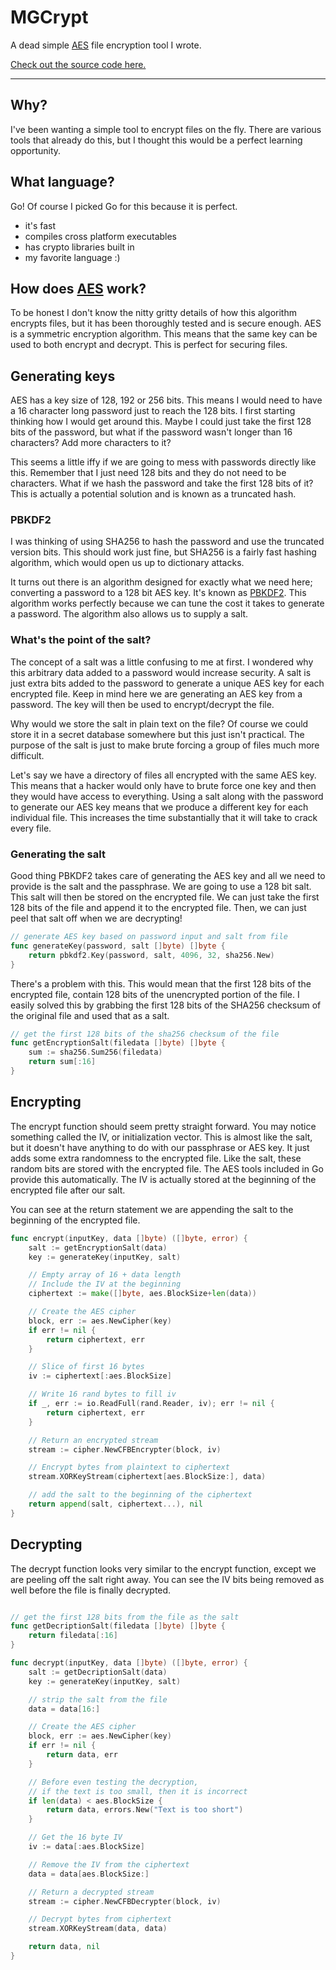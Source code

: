 # MGCrypt

A dead simple [AES](https://en.wikipedia.org/wiki/Advanced_Encryption_Standard) file encryption tool I wrote.

[Check out the source code here.](https://github.com/mgerb/mgcrypt)

---

## Why?

I've been wanting a simple tool to encrypt files on the fly. There are various tools
that already do this, but I thought this would be a perfect learning opportunity.

## What language?

Go! Of course I picked Go for this because it is perfect.

- it's fast
- compiles cross platform executables
- has crypto libraries built in
- my favorite language :)

## How does [AES](https://en.wikipedia.org/wiki/Advanced_Encryption_Standard) work?

To be honest I don't know the nitty gritty details of how this algorithm encrypts files,
but it has been thoroughly tested and is secure enough. AES is a symmetric encryption algorithm.
This means that the same key can be used to both encrypt and decrypt. This is perfect for
securing files.

## Generating keys

AES has a key size of 128, 192 or 256 bits. This means I would need to have a 16 character
long password just to reach the 128 bits. I first starting thinking how I would get around this.
Maybe I could just take the first 128 bits of the password, but what if the password wasn't
longer than 16 characters? Add more characters to it?

This seems a little iffy if we are going to mess with passwords directly like this. Remember
that I just need 128 bits and they do not need to be characters. What if we hash the password
and take the first 128 bits of it? This is actually a potential solution and is known as a
truncated hash.

### PBKDF2

I was thinking of using SHA256 to hash the password and use the truncated version bits. This
should work just fine, but SHA256 is a fairly fast hashing algorithm, which would open us
up to dictionary attacks.

It turns out there is an algorithm designed for exactly what we need here; converting a password
to a 128 bit AES key. It's known as [PBKDF2](https://en.wikipedia.org/wiki/PBKDF2). This algorithm
works perfectly because we can tune the cost it takes to generate a password. The algorithm also
allows us to supply a salt.

### What's the point of the salt?

The concept of a salt was a little confusing to me at first. I wondered why this arbitrary
data added to a password would increase security. A salt is just extra bits added to the
password to generate a unique AES key for each encrypted file. Keep in mind here we are
generating an AES key from a password. The key will then be used to encrypt/decrypt the file.

Why would we store the salt in plain text on the file? Of course we could store it in a
secret database somewhere but this just isn't practical. The purpose of the salt is just
to make brute forcing a group of files much more difficult.

Let's say we have a directory of files all encrypted with the same AES key. This means
that a hacker would only have to brute force one key and then they would have access to everything.
Using a salt along with the password to generate our AES key means that we produce a
different key for each individual file. This increases the time substantially that it will
take to crack every file.

### Generating the salt

Good thing PBKDF2 takes care of generating the AES key and all we need to provide is the
salt and the passphrase. We are going to use a 128 bit salt. This salt will then be stored on
the encrypted file. We can just take the first 128 bits of the file and append it to the
encrypted file. Then, we can just peel that salt off when we are decrypting!

```Go
// generate AES key based on password input and salt from file
func generateKey(password, salt []byte) []byte {
	return pbkdf2.Key(password, salt, 4096, 32, sha256.New)
}
```

There's a problem with this. This would mean that the first 128 bits of the encrypted file,
contain 128 bits of the unencrypted portion of the file. I easily solved this by grabbing
the first 128 bits of the SHA256 checksum of the original file and used that as a salt.

```Go
// get the first 128 bits of the sha256 checksum of the file
func getEncryptionSalt(filedata []byte) []byte {
	sum := sha256.Sum256(filedata)
	return sum[:16]
}
```

## Encrypting

The encrypt function should seem pretty straight forward. You may notice something called the IV,
or initialization vector. This is almost like the salt, but it doesn't have anything to do with
our passphrase or AES key. It just adds some extra randomness to the encrypted file. Like the salt,
these random bits are stored with the encrypted file. The AES tools included in Go provide this automatically.
The IV is actually stored at the beginning of the encrypted file after our salt.

You can see at the return statement we are appending the salt to the beginning of the encrypted file.

```Go
func encrypt(inputKey, data []byte) ([]byte, error) {
	salt := getEncryptionSalt(data)
	key := generateKey(inputKey, salt)

	// Empty array of 16 + data length
	// Include the IV at the beginning
	ciphertext := make([]byte, aes.BlockSize+len(data))

	// Create the AES cipher
	block, err := aes.NewCipher(key)
	if err != nil {
		return ciphertext, err
	}

	// Slice of first 16 bytes
	iv := ciphertext[:aes.BlockSize]

	// Write 16 rand bytes to fill iv
	if _, err := io.ReadFull(rand.Reader, iv); err != nil {
		return ciphertext, err
	}

	// Return an encrypted stream
	stream := cipher.NewCFBEncrypter(block, iv)

	// Encrypt bytes from plaintext to ciphertext
	stream.XORKeyStream(ciphertext[aes.BlockSize:], data)

	// add the salt to the beginning of the ciphertext
	return append(salt, ciphertext...), nil
}
```

## Decrypting

The decrypt function looks very similar to the encrypt function, except we are peeling off
the salt right away. You can see the IV bits being removed as well before the file is
finally decrypted.

```Go

// get the first 128 bits from the file as the salt
func getDecriptionSalt(filedata []byte) []byte {
	return filedata[:16]
}

func decrypt(inputKey, data []byte) ([]byte, error) {
	salt := getDecriptionSalt(data)
	key := generateKey(inputKey, salt)

	// strip the salt from the file
	data = data[16:]

	// Create the AES cipher
	block, err := aes.NewCipher(key)
	if err != nil {
		return data, err
	}

	// Before even testing the decryption,
	// if the text is too small, then it is incorrect
	if len(data) < aes.BlockSize {
		return data, errors.New("Text is too short")
	}

	// Get the 16 byte IV
	iv := data[:aes.BlockSize]

	// Remove the IV from the ciphertext
	data = data[aes.BlockSize:]

	// Return a decrypted stream
	stream := cipher.NewCFBDecrypter(block, iv)

	// Decrypt bytes from ciphertext
	stream.XORKeyStream(data, data)

	return data, nil
}
```
